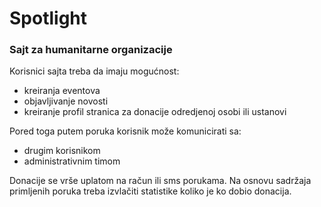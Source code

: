 # Spotlight
### Sajt za humanitarne organizacije
Korisnici sajta treba da imaju mogućnost:
  - kreiranja eventova
  - objavljivanje novosti
  - kreiranje profil stranica za donacije odredjenoj osobi ili ustanovi
  
Pored toga putem poruka korisnik može komunicirati sa:
  - drugim korisnikom 
  - administrativnim timom
  
Donacije se vrše uplatom na račun ili sms porukama. Na osnovu sadržaja primljenih poruka treba izvlačiti statistike koliko je ko dobio donacija.
